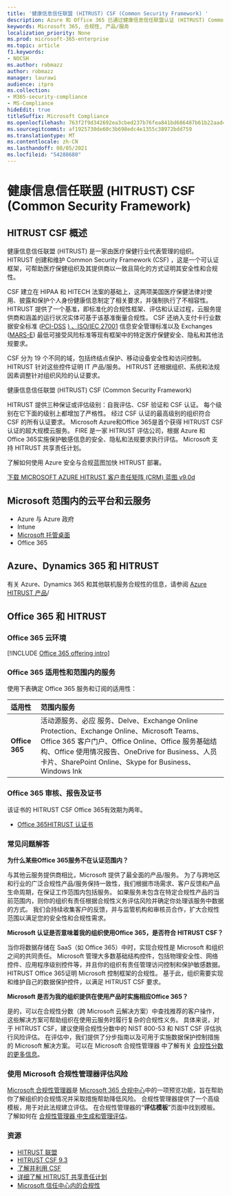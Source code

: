 ```yaml
---
title: '健康信息信任联盟 (HITRUST) CSF (Common Security Framework) '
description: Azure 和 Office 365 已通过健康信息信任联盟认证 (HITRUST) Common Security Framework (CSF) 。
keywords: Microsoft 365, 合规性, 产品/服务
localization_priority: None
ms.prod: microsoft-365-enterprise
ms.topic: article
f1.keywords:
- NOCSH
ms.author: robmazz
author: robmazz
manager: laurawi
audience: itpro
ms.collection:
- M365-security-compliance
- MS-Compliance
hideEdit: true
titleSuffix: Microsoft Compliance
ms.openlocfilehash: 763f2f9d342692ea3cbed237b76fea841bd686487b61b22aad43ade42fec765f
ms.sourcegitcommit: af1925730de60c3b698edc4e1355c38972bdd759
ms.translationtype: MT
ms.contentlocale: zh-CN
ms.lasthandoff: 08/05/2021
ms.locfileid: "54288680"
---
```

# <a name="health-information-trust-alliance-hitrust-common-security-framework-csf"></a>健康信息信任联盟 (HITRUST) CSF (Common Security Framework) 

## <a name="hitrust-csf-overview"></a>HITRUST CSF 概述

健康信息信任联盟 (HITRUST) 是一家由医疗保健行业代表管理的组织。 HITRUST 创建和维护 Common Security Framework (CSF) ，这是一个可认证框架，可帮助医疗保健组织及其提供商以一致且简化的方式证明其安全性和合规性。

CSF 建立在 HIPAA 和 HITECH 法案的基础上，这两项美国医疗保健法律对使用、披露和保护个人身份健康信息制定了相关要求，并强制执行了不相容性。 HITRUST 提供了一个基准，即标准化的合规性框架、评估和认证过程，云服务提供商和涵盖的运行状况实体可基于该基准衡量合规性。 CSF 还纳入支付卡行业数据安全标准 ([PCI-DSS](https://www.microsoft.com/trustcenter/compliance/pci) [) 、ISO/IEC 27001](https://www.microsoft.com/trustcenter/compliance/iso-iec-27001) 信息安全管理标准以及 Exchanges ([MARS-E](https://www.microsoft.com/trustcenter/compliance/mars-e)) 最低可接受风险标准等现有框架中的特定医疗保健安全、隐私和其他法规要求。

CSF 分为 19 个不同的域，包括终结点保护、移动设备安全性和访问控制。 HITRUST 针对这些控件证明 IT 产品/服务。 HITRUST 还根据组织、系统和法规因素调整针对组织风险的认证要求。

健康信息信任联盟 (HITRUST) CSF (Common Security Framework) 

HITRUST 提供三种保证或评估级别：自我评估、CSF 验证和 CSF 认证。 每个级别在它下面的级别上都增加了严格性。 经过 CSF 认证的最高级别的组织符合 CSF 的所有认证要求。 Microsoft Azure和Office 365是首个获得 HITRUST CSF 认证的超大规模云服务。 FIRE 是一家 HITRUST 评估公司，根据 Azure 和 Office 365实施保护敏感信息的安全、隐私和法规要求执行评估。 Microsoft 支持 HITRUST 共享责任计划。

了解如何使用 Azure 安全与合规蓝图加快 HITRUST 部署。

[下载 MICROSOFT AZURE HITRUST 客户责任矩阵 (CRM) 蓝图 v9.0d](https://servicetrust.microsoft.com/ViewPage/Blueprint?command=Download&downloadType=Document&downloadId=3ccde498-4761-4be0-be8b-cd8d379a3a4f&docTab=fc060920-cdb8-11e7-bacf-0bf52b09d912_Healthcare_Blueprint)

## <a name="microsoft-in-scope-cloud-platforms--services"></a>Microsoft 范围内的云平台和云服务

- Azure 与 Azure 政府
- Intune
- [Microsoft 托管桌面](/microsoft-365/managed-desktop/intro/compliance)
- Office 365

## <a name="azure-dynamics-365-and-hitrust"></a>Azure、Dynamics 365 和 HITRUST

有关 Azure、Dynamics 365 和其他联机服务合规性的信息，请参阅 [Azure HITRUST 产品](/azure/compliance/offerings/offering-hitrust)/

## <a name="office-365-and-hitrust"></a>Office 365 和 HITRUST

### <a name="office-365-cloud-environments"></a>Office 365 云环境

[!INCLUDE [Office 365 offering intro](../includes/o365-offering-introduction.md)]

### <a name="office-365-applicability-and-in-scope-services"></a>Office 365 适用性和范围内的服务

使用下表确定 Office 365 服务和订阅的适用性：

| **适用性** | **范围内服务** |
|:------------------|:----------------------|
| **Office 365** | 活动源服务、必应 服务、Delve、Exchange Online Protection、Exchange Online、Microsoft Teams、Office 365 客户门户、Office Online、Office 服务基础结构、Office 使用情况报告、OneDrive for Business、人员卡片、SharePoint Online、Skype for Business、Windows Ink |

### <a name="office-365-audits-reports-and-certificates"></a>Office 365 审核、报告及证书

该证书的 HITRUST CSF Office 365有效期为两年。

- [Office 365HITRUST 认证书](https://aka.ms/O365HITRUSTcertification)

### <a name="frequently-asked-questions"></a>常见问题解答

**为什么某些Office 365服务不在认证范围内？**

与其他云服务提供商相比，Microsoft 提供了最全面的产品/服务。 为了与跨地区和行业的广泛合规性产品/服务保持一致性，我们根据市场需求、客户反馈和产品生命周期，在保证工作范围内包括服务。 如果服务未包含在特定合规性产品的当前范围内，则你的组织有责任根据合规性义务评估风险并确定你处理该服务中数据的方式。 我们会持续收集客户的反馈，并与监管机构和审核员合作，扩大合规性范围以满足您的安全性和合规性需求。

**Microsoft 认证是否意味着我的组织使用Office 365，是否符合 HITRUST CSF？**

当你将数据存储在 SaaS（如 Office 365）中时，实现合规性是 Microsoft 和组织之间的共同责任。 Microsoft 管理大多数基础结构控件，包括物理安全性、网络控件、应用程序级别控件等，并且你的组织有责任管理访问控制和保护敏感数据。 HITRUST Office 365证明 Microsoft 控制框架的合规性。 基于此，组织需要实现和维护自己的数据保护控件，以满足 HITRUST CSF 要求。

**Microsoft 是否为我的组织提供在使用产品时实施相应Office 365？**

是的，可以在合规性分数（跨 Microsoft 云解决方案）中查找推荐的客户操作，这些解决方案可帮助组织在使用云服务时履行复杂的合规性义务。 具体来说，对于 HITRUST CSF，建议使用合规性分数中的 NIST 800-53 和 NIST CSF 评估执行风险评估。 在评估中，我们提供了分步指南以及可用于实施数据保护控制措施的 Microsoft 解决方案。 可以在 Microsoft 合规性管理器 中了解有关 [合规性分数的更多信息](/microsoft-365/compliance/compliance-manager)。

### <a name="use-microsoft-compliance-manager-to-assess-your-risk"></a>使用 Microsoft 合规性管理器评估风险

[Microsoft 合规性管理器](/microsoft-365/compliance/compliance-manager)是 [Microsoft 365 合规中心](/microsoft-365/compliance/microsoft-365-compliance-center)中的一项预览功能，旨在帮助你了解组织的合规情况并采取措施帮助降低风险。 合规性管理器提供了一个高级模板，用于对此法规建立评估。 在合规性管理器的“**评估模板**”页面中找到模板。 了解如何在 [合规性管理器 中生成和管理评估](/microsoft-365/compliance/compliance-manager-assessments)。

### <a name="resources"></a>资源

- [HITRUST 联盟](https://hitrustalliance.net/)
- [HITRUST CSF 9.3](https://hitrustalliance.net/csf-license-agreement/)
- [了解并利用 CSF](https://hitrustalliance.net/understanding-leveraging-csf/)
- [详细了解 HITRUST 共享责任计划](https://go.microsoft.com/fwlink/p/?linkid=2100268)
- [Microsoft 信任中心内的合规性](https://www.microsoft.com/trust-center/compliance/compliance-overview)

